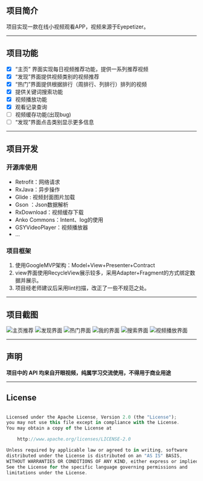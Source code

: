 
## 项目简介
   项目实现一款在线小视频观看APP，视频来源于Eyepetizer。

___

## 项目功能

- [x] “主页” 界面实现每日视频推荐功能，提供一系列推荐视频
- [x] “发现”界面提供视频类别的视频推荐
- [x] “热门”界面提供根据排行（周排行、列排行）排列的视频
- [x] 提供关键词搜索功能
- [x] 视频播放功能
- [x] 观看记录查询
- [ ] 视频缓存功能(出现bug)
- [ ] “发现”界面点击类别显示更多信息

___



## 项目开发

### 开源库使用

 - Retrofit：网络请求
 - RxJava：异步操作
 - Glide : 视频封面图片加载
 - Gson ：Json数据解析
 - RxDownload：视频缓存下载
 - Anko Commons：Intent、log的使用
 - GSYVideoPlayer：视频播放器
 - ...

### 项目框架

1. 使用GoogleMVP架构：Model+View+Presenter+Contract
2. view界面使用RecycleView展示较多，采用Adapter+Fragment的方式绑定数据并展示。
3. 项目经老师建议后采用lint扫描，改正了一些不规范之处。

___


## 项目截图
![主页推荐](./images/Screenshot_2019-12-26-14-21-47-37_1.png)
![发现界面](./images/Screenshot_2019-12-26-14-21-50-01.png)
![热门界面](./images/Screenshot_2019-12-26-14-21-53-08.png)
![我的界面](./images/Screenshot_2019-12-26-14-21-55-45.png)
![搜索界面](./images/Screenshot_2019-12-26-14-22-00-92.png)
![视频播放界面](./images/Screenshot_2019-12-26-14-22-09-95.png)

___

## 声明

**项目中的 API 均来自开眼视频，纯属学习交流使用，不得用于商业用途**

___

## License

``` javascript

Licensed under the Apache License, Version 2.0 (the "License");
you may not use this file except in compliance with the License.
You may obtain a copy of the License at

    http://www.apache.org/licenses/LICENSE-2.0

Unless required by applicable law or agreed to in writing, software
distributed under the License is distributed on an "AS IS" BASIS,
WITHOUT WARRANTIES OR CONDITIONS OF ANY KIND, either express or implied.
See the License for the specific language governing permissions and
limitations under the License.
```

